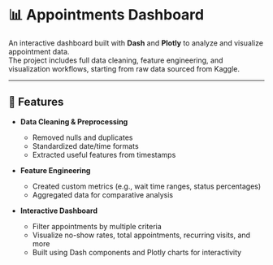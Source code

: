 # 📊 Appointments Dashboard

An interactive dashboard built with **Dash** and **Plotly** to analyze and visualize appointment data.  
The project includes full data cleaning, feature engineering, and visualization workflows, starting from raw data sourced from Kaggle.

---

## 🚀 Features
- **Data Cleaning & Preprocessing**
  - Removed nulls and duplicates
  - Standardized date/time formats
  - Extracted useful features from timestamps

- **Feature Engineering**
  - Created custom metrics (e.g., wait time ranges, status percentages)
  - Aggregated data for comparative analysis

- **Interactive Dashboard**
  - Filter appointments by multiple criteria
  - Visualize no-show rates, total appointments, recurring visits, and more
  - Built using Dash components and Plotly charts for interactivity

